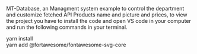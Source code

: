 MT-Database, an Managment system example to control the department and customize fetched API Products name and picture and prices, to view the project you have to install the code and open VS code in your computer and run the following commands in your terminal.

yarn install 
<br>
yarn add @fortawesome/fontawesome-svg-core
